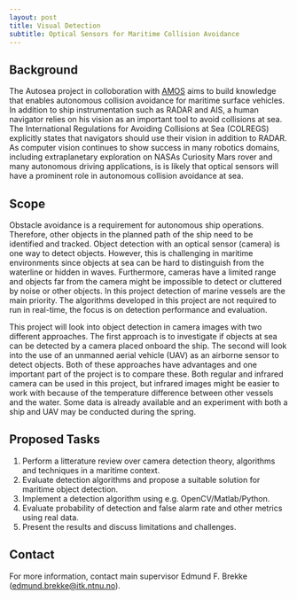 ```yaml
---
layout: post
title: Visual Detection
subtitle: Optical Sensors for Maritime Collision Avoidance
---
```

## Background
The Autosea project in colloboration with [AMOS](http://ntnu.edu/amos) aims to build knowledge that enables autonomous collision avoidance for maritime surface vehicles. In addition to ship instrumentation such as RADAR and AIS, a human navigator relies on his vision as an important tool to avoid collisions at sea. The International Regulations for Avoiding Collisions at Sea (COLREGS) explicitly states that navigators should use their vision in addition to RADAR. As computer vision continues to show success in many robotics domains, including extraplanetary exploration on NASAs Curiosity Mars rover and many autonomous driving applications, is is likely that optical sensors will have a prominent role in autonomous collision avoidance at sea. 

## Scope
Obstacle avoidance is a requirement for autonomous ship operations. Therefore, other objects in the planned path of the ship need to be identified and tracked. Object detection with an optical sensor (camera) is one way to detect objects. However, this is challenging in maritime environments since objects at sea can be hard to distinguish from the waterline or hidden in waves. Furthermore, cameras have a limited range and objects far from the camera might be impossible to detect or cluttered by noise or other objects. In this project detection of marine vessels are the main priority. The algorithms developed in this project are not required to run in real-time, the focus is on detection performance and evaluation.

This project will look into object detection in camera images with two different approaches. The first approach is to investigate if objects at sea can be detected by a camera placed onboard the ship. The second will look into the use of an unmanned aerial vehicle (UAV) as an airborne sensor to detect objects. Both of these approaches have advantages and one important part of the project is to compare these. Both regular and infrared camera can be used in this project, but infrared images might be easier to work with because of the temperature difference between other vessels and the water. Some data is already available and an experiment with both a ship and UAV may be conducted during the spring.

## Proposed Tasks
1. Perform a litterature review over camera detection theory, algorithms and techniques in a maritime context.
2. Evaluate detection algorithms and propose a suitable solution for maritime object detection.
3. Implement a detection algorithm using e.g. OpenCV/Matlab/Python.
4. Evaluate probability of detection and false alarm rate and other metrics using real data.
5. Present the results and discuss limitations and challenges.

## Contact
For more information, contact main supervisor Edmund F. Brekke (<edmund.brekke@itk.ntnu.no>).
